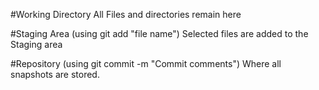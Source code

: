 #Working Directory
All Files and directories remain here

#Staging Area (using git add "file name")
Selected files are added to the Staging area

#Repository (using git commit -m "Commit comments")
Where all snapshots are stored.